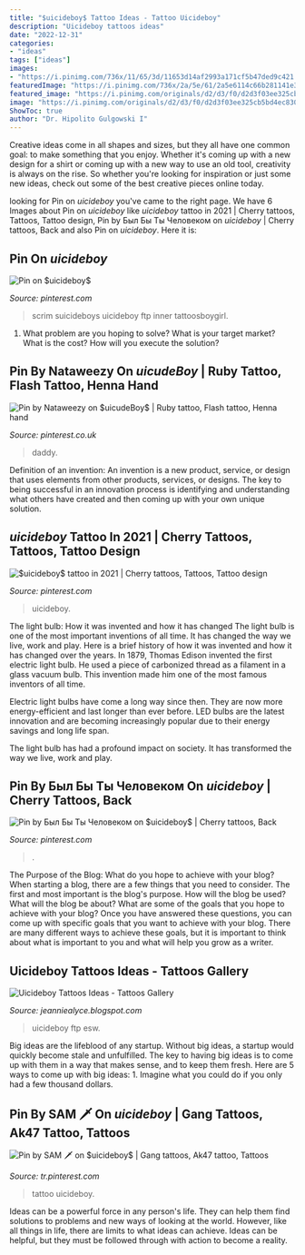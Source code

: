 ```yaml
---
title: "$uicideboy$ Tattoo Ideas - Tattoo Uicideboy"
description: "Uicideboy tattoos ideas"
date: "2022-12-31"
categories:
- "ideas"
tags: ["ideas"]
images:
- "https://i.pinimg.com/736x/11/65/3d/11653d14af2993a171cf5b47ded9c421.jpg"
featuredImage: "https://i.pinimg.com/736x/2a/5e/61/2a5e6114c66b281141e33442e4467d25.jpg"
featured_image: "https://i.pinimg.com/originals/d2/d3/f0/d2d3f03ee325cb5bd4ec8301f3f29ea7.jpg"
image: "https://i.pinimg.com/originals/d2/d3/f0/d2d3f03ee325cb5bd4ec8301f3f29ea7.jpg"
ShowToc: true
author: "Dr. Hipolito Gulgowski I"
---
```



Creative ideas come in all shapes and sizes, but they all have one common goal: to make something that you enjoy. Whether it's coming up with a new design for a shirt or coming up with a new way to use an old tool, creativity is always on the rise. So whether you're looking for inspiration or just some new ideas, check out some of the best creative pieces online today.

	

		
looking for Pin on $uicideboy$ you've came to the right page. We have 6 Images about Pin on $uicideboy$ like $uicideboy$ tattoo in 2021 | Cherry tattoos, Tattoos, Tattoo design, Pin by Был Бы Ты Человеком on $uicideboy$ | Cherry tattoos, Back and also Pin on $uicideboy$. Here it is:
		
    
## Pin On $uicideboy$

<img loading=lazy src="https://i.pinimg.com/474x/7d/4b/59/7d4b59bf138d633b6106d4b49c88e511.jpg" onerror="this.onerror=null;this.src='https://tse2.mm.bing.net/th?id=OIP.lhCJ8Uf_j8-BO47r1HvQ7AAAAA&amp;pid=15.1';" alt="Pin on $uicideboy$">

_Source: pinterest.com_

>scrim suicideboys uicideboy ftp inner tattoosboygirl. 

	

1. What problem are you hoping to solve? What is your target market? What is the cost? How will you execute the solution?

    
## Pin By Nataweezy On $uicudeBoy$ | Ruby Tattoo, Flash Tattoo, Henna Hand

<img loading=lazy src="https://i.pinimg.com/originals/d2/d3/f0/d2d3f03ee325cb5bd4ec8301f3f29ea7.jpg" onerror="this.onerror=null;this.src='https://tse2.mm.bing.net/th?id=OIP.ENRxdVlMnXjsc7O4u_TZmQHaHT&amp;pid=15.1';" alt="Pin by Nataweezy on $uicudeBoy$ | Ruby tattoo, Flash tattoo, Henna hand">

_Source: pinterest.co.uk_

>daddy. 

	

Definition of an invention:
An invention is a new product, service, or design that uses elements from other products, services, or designs. The key to being successful in an innovation process is identifying and understanding what others have created and then coming up with your own unique solution.

    
## $uicideboy$ Tattoo In 2021 | Cherry Tattoos, Tattoos, Tattoo Design

<img loading=lazy src="https://i.pinimg.com/736x/11/65/3d/11653d14af2993a171cf5b47ded9c421.jpg" onerror="this.onerror=null;this.src='https://tse4.mm.bing.net/th?id=OIP.tz0L3p6F7ITeQFZIvXGFqgHaJQ&amp;pid=15.1';" alt="$uicideboy$ tattoo in 2021 | Cherry tattoos, Tattoos, Tattoo design">

_Source: pinterest.com_

>uicideboy. 

	

The light bulb: How it was invented and how it has changed
The light bulb is one of the most important inventions of all time. It has changed the way we live, work and play. Here is a brief history of how it was invented and how it has changed over the years.
In 1879, Thomas Edison invented the first electric light bulb. He used a piece of carbonized thread as a filament in a glass vacuum bulb. This invention made him one of the most famous inventors of all time.

Electric light bulbs have come a long way since then. They are now more energy-efficient and last longer than ever before. LED bulbs are the latest innovation and are becoming increasingly popular due to their energy savings and long life span.

The light bulb has had a profound impact on society. It has transformed the way we live, work and play.

    
## Pin By Был Бы Ты Человеком On $uicideboy$ | Cherry Tattoos, Back

<img loading=lazy src="https://i.pinimg.com/736x/aa/46/5f/aa465fd899da272654ba43459a4d6f9a.jpg" onerror="this.onerror=null;this.src='https://tse3.mm.bing.net/th?id=OIP.TLlnQxXPjC0wN5cusJozHAHaHa&amp;pid=15.1';" alt="Pin by Был Бы Ты Человеком on $uicideboy$ | Cherry tattoos, Back">

_Source: pinterest.com_

>. 

	

The Purpose of the Blog: What do you hope to achieve with your blog?
When starting a blog, there are a few things that you need to consider. The first and most important is the blog's purpose. How will the blog be used? What will the blog be about? What are some of the goals that you hope to achieve with your blog? Once you have answered these questions, you can come up with specific goals that you want to achieve with your blog. There are many different ways to achieve these goals, but it is important to think about what is important to you and what will help you grow as a writer.

    
## Uicideboy Tattoos Ideas - Tattoos Gallery

<img loading=lazy src="https://i.pinimg.com/originals/1a/20/db/1a20dbc01e562e50fdd4ab7b5ee349ad.jpg" onerror="this.onerror=null;this.src='https://tse3.mm.bing.net/th?id=OIP.iSxpbTjZk-HSk3PE2gx3nAHaNK&amp;pid=15.1';" alt="Uicideboy Tattoos Ideas - Tattoos Gallery">

_Source: jeanniealyce.blogspot.com_

>uicideboy ftp esw. 

	

Big ideas are the lifeblood of any startup. Without big ideas, a startup would quickly become stale and unfulfilled. The key to having big ideas is to come up with them in a way that makes sense, and to keep them fresh. Here are 5 ways to come up with big ideas: 1. Imagine what you could do if you only had a few thousand dollars.

    
## Pin By SAM 🗡️ On $uicideboy$ | Gang Tattoos, Ak47 Tattoo, Tattoos

<img loading=lazy src="https://i.pinimg.com/736x/2a/5e/61/2a5e6114c66b281141e33442e4467d25.jpg" onerror="this.onerror=null;this.src='https://tse1.mm.bing.net/th?id=OIP.a-uedU2dqCRHAYDnY7yGWAHaHK&amp;pid=15.1';" alt="Pin by SAM 🗡️ on $uicideboy$ | Gang tattoos, Ak47 tattoo, Tattoos">

_Source: tr.pinterest.com_

>tattoo uicideboy. 

	

Ideas can be a powerful force in any person's life. They can help them find solutions to problems and new ways of looking at the world. However, like all things in life, there are limits to what ideas can achieve. Ideas can be helpful, but they must be followed through with action to become a reality.

